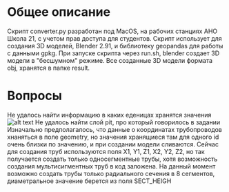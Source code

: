 # Общее описание
Скрипт converter.py разработан под MacOS, на рабочих станциях АНО Школа 21, с учетом прав доступа для студентов.
Скрипт использует для создания 3D моделей, Blender 2.91, и библиотеку geopandas для работы с данными gpkg.
При запуске скрипта через run.sh, blender создает 3D модели в "бесшумном" режиме.
Все созданные 3D модели формата obj, хранятся в папке result.

# Вопросы
 Не удалось найти информацию в каких еденицах хранятся значения
 ![alt text](Screenshoots/Screen1.png)
 Не удалось найти слой pit, про который говорилось в задании
 Изначально предполагалось, что данные о координатах трубопроводов хнаняться в поле geometry, но значения хранящиеся там для одного id очень близки по значению, и при создании модели сливаются.
 Сейчас для создания труб используются поля X1, Y1, Z1, X2, Y2, Z2, но так получается создать только односегментные трубы, хотя возможность создания мультисигментных труб в код заложена.
 На данный момент возможно создать трубы только радиального сечения в 8 сегментов, диаметральное значение берется из поля SECT_HEIGH
